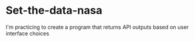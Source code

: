 # Set-the-data-nasa
I'm practicing to create a program that returns API outputs based on user interface choices
